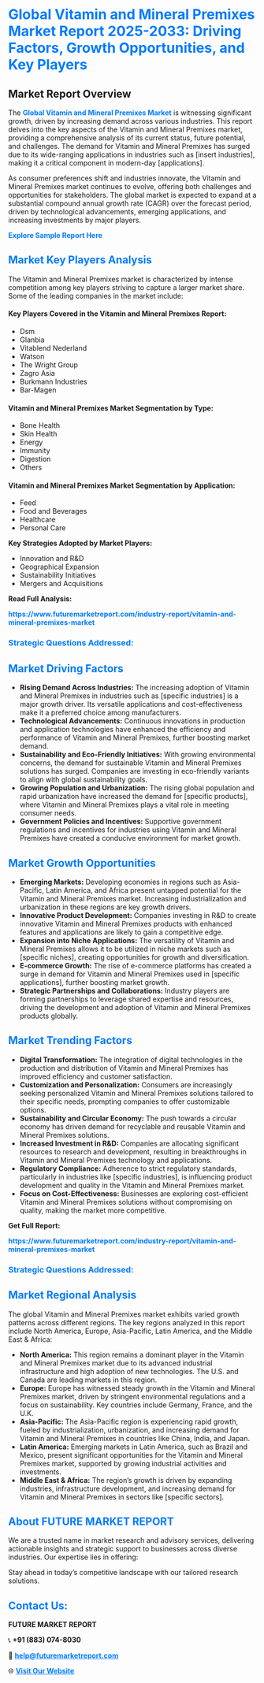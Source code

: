<h1 style="color: #007BFF;">Global Vitamin and Mineral Premixes Market Report 2025-2033: Driving Factors, Growth Opportunities, and Key Players</h1>

<section id="overview">
<h2>Market Report Overview</h2>
<p>The <a href="https://www.futuremarketreport.com/industry-report/vitamin-and-mineral-premixes-market" style="color: #007BFF; text-decoration: none;"><strong>Global Vitamin and Mineral Premixes Market</strong></a> is witnessing significant growth, driven by increasing demand across various industries. This report delves into the key aspects of the Vitamin and Mineral Premixes market, providing a comprehensive analysis of its current status, future potential, and challenges. The demand for Vitamin and Mineral Premixes has surged due to its wide-ranging applications in industries such as [insert industries], making it a critical component in modern-day [applications].</p>
<p>As consumer preferences shift and industries innovate, the Vitamin and Mineral Premixes market continues to evolve, offering both challenges and opportunities for stakeholders. The global market is expected to expand at a substantial compound annual growth rate (CAGR) over the forecast period, driven by technological advancements, emerging applications, and increasing investments by major players.</p>
</section>

<section id="overview">
<p><a href="https://www.futuremarketreport.com/request-sample/reportId=31137" style="color: #007BFF; text-decoration: none;"><strong>Explore Sample Report Here</strong></a></p>
</section>

<section id="key-players">
<h2 style="color: #007BFF;">Market Key Players Analysis</h2>
<p>The Vitamin and Mineral Premixes market is characterized by intense competition among key players striving to capture a larger market share. Some of the leading companies in the market include:</p>
<h4>Key Players Covered in the Vitamin and Mineral Premixes Report:</h4>
<ul><li>Dsm</li><li>Glanbia</li><li>Vitablend Nederland</li><li>Watson</li><li>The Wright Group</li><li>Zagro Asia</li><li>Burkmann Industries</li><li>Bar-Magen</li></ul>
<h4>Vitamin and Mineral Premixes Market Segmentation by Type:</h4>
<ul><li>Bone Health</li><li>Skin Health</li><li>Energy</li><li>Immunity</li><li>Digestion</li><li>Others</li></ul>

<h4>Vitamin and Mineral Premixes Market Segmentation by Application:</h4>
<ul><li>Feed</li><li>Food and Beverages</li><li>Healthcare</li><li>Personal Care</li></ul>
<p><strong>Key Strategies Adopted by Market Players:</strong></p>
<ul>
<li>Innovation and R&D</li>
<li>Geographical Expansion</li>
<li>Sustainability Initiatives</li>
<li>Mergers and Acquisitions</li>
</ul>
</section>

<section>
<p><strong>Read Full Analysis: </strong></p><a href="https://www.futuremarketreport.com/industry-report/vitamin-and-mineral-premixes-market" style="color: #007BFF; text-decoration: none;"><strong>https://www.futuremarketreport.com/industry-report/vitamin-and-mineral-premixes-market</strong></a>
<h3 style="color: #007BFF;">Strategic Questions Addressed:</h3>
</section>

<section id="driving-factors">
<h2 style="color: #007BFF;">Market Driving Factors</h2>
<ul>
<li><strong>Rising Demand Across Industries:</strong> The increasing adoption of Vitamin and Mineral Premixes in industries such as [specific industries] is a major growth driver. Its versatile applications and cost-effectiveness make it a preferred choice among manufacturers.</li>
<li><strong>Technological Advancements:</strong> Continuous innovations in production and application technologies have enhanced the efficiency and performance of Vitamin and Mineral Premixes, further boosting market demand.</li>
<li><strong>Sustainability and Eco-Friendly Initiatives:</strong> With growing environmental concerns, the demand for sustainable Vitamin and Mineral Premixes solutions has surged. Companies are investing in eco-friendly variants to align with global sustainability goals.</li>
<li><strong>Growing Population and Urbanization:</strong> The rising global population and rapid urbanization have increased the demand for [specific products], where Vitamin and Mineral Premixes plays a vital role in meeting consumer needs.</li>
<li><strong>Government Policies and Incentives:</strong> Supportive government regulations and incentives for industries using Vitamin and Mineral Premixes have created a conducive environment for market growth.</li>
</ul>
</section>

<section id="growth-opportunities">
<h2 style="color: #007BFF;">Market Growth Opportunities</h2>
<ul>
<li><strong>Emerging Markets:</strong> Developing economies in regions such as Asia-Pacific, Latin America, and Africa present untapped potential for the Vitamin and Mineral Premixes market. Increasing industrialization and urbanization in these regions are key growth drivers.</li>
<li><strong>Innovative Product Development:</strong> Companies investing in R&D to create innovative Vitamin and Mineral Premixes products with enhanced features and applications are likely to gain a competitive edge.</li>
<li><strong>Expansion into Niche Applications:</strong> The versatility of Vitamin and Mineral Premixes allows it to be utilized in niche markets such as [specific niches], creating opportunities for growth and diversification.</li>
<li><strong>E-commerce Growth:</strong> The rise of e-commerce platforms has created a surge in demand for Vitamin and Mineral Premixes used in [specific applications], further boosting market growth.</li>
<li><strong>Strategic Partnerships and Collaborations:</strong> Industry players are forming partnerships to leverage shared expertise and resources, driving the development and adoption of Vitamin and Mineral Premixes products globally.</li>
</ul>
</section>

<section id="trending-factors">
<h2 style="color: #007BFF;">Market Trending Factors</h2>
<ul>
<li><strong>Digital Transformation:</strong> The integration of digital technologies in the production and distribution of Vitamin and Mineral Premixes has improved efficiency and customer satisfaction.</li>
<li><strong>Customization and Personalization:</strong> Consumers are increasingly seeking personalized Vitamin and Mineral Premixes solutions tailored to their specific needs, prompting companies to offer customizable options.</li>
<li><strong>Sustainability and Circular Economy:</strong> The push towards a circular economy has driven demand for recyclable and reusable Vitamin and Mineral Premixes solutions.</li>
<li><strong>Increased Investment in R&D:</strong> Companies are allocating significant resources to research and development, resulting in breakthroughs in Vitamin and Mineral Premixes technology and applications.</li>
<li><strong>Regulatory Compliance:</strong> Adherence to strict regulatory standards, particularly in industries like [specific industries], is influencing product development and quality in the Vitamin and Mineral Premixes market.</li>
<li><strong>Focus on Cost-Effectiveness:</strong> Businesses are exploring cost-efficient Vitamin and Mineral Premixes solutions without compromising on quality, making the market more competitive.</li>
</ul>
</section>

<section>
<p><strong>Get Full Report: </strong></p><a href="https://www.futuremarketreport.com/industry-report/vitamin-and-mineral-premixes-market" style="color: #007BFF; text-decoration: none;"><strong>https://www.futuremarketreport.com/industry-report/vitamin-and-mineral-premixes-market</strong></a>
<h3 style="color: #007BFF;">Strategic Questions Addressed:</h3>
</section>


<section id="regional-analysis">
<h2 style="color: #007BFF;">Market Regional Analysis</h2>
<p>The global Vitamin and Mineral Premixes market exhibits varied growth patterns across different regions. The key regions analyzed in this report include North America, Europe, Asia-Pacific, Latin America, and the Middle East & Africa:</p>
<ul>
<li><strong>North America:</strong> This region remains a dominant player in the Vitamin and Mineral Premixes market due to its advanced industrial infrastructure and high adoption of new technologies. The U.S. and Canada are leading markets in this region.</li>
<li><strong>Europe:</strong> Europe has witnessed steady growth in the Vitamin and Mineral Premixes market, driven by stringent environmental regulations and a focus on sustainability. Key countries include Germany, France, and the U.K.</li>
<li><strong>Asia-Pacific:</strong> The Asia-Pacific region is experiencing rapid growth, fueled by industrialization, urbanization, and increasing demand for Vitamin and Mineral Premixes in countries like China, India, and Japan.</li>
<li><strong>Latin America:</strong> Emerging markets in Latin America, such as Brazil and Mexico, present significant opportunities for the Vitamin and Mineral Premixes market, supported by growing industrial activities and investments.</li>
<li><strong>Middle East & Africa:</strong> The region’s growth is driven by expanding industries, infrastructure development, and increasing demand for Vitamin and Mineral Premixes in sectors like [specific sectors].</li>
</ul>
</section>

<footer>
<h2 style="color: #007BFF;">About FUTURE MARKET REPORT</h2>
<p>We are a trusted name in market research and advisory services, delivering actionable insights and strategic support to businesses across diverse industries. Our expertise lies in offering:</p>

<p>Stay ahead in today’s competitive landscape with our tailored research solutions.</p>

<h2 style="color: #007BFF;">Contact Us:</h2>
<p><strong>FUTURE MARKET REPORT</strong></p>
<p>📞 <strong>+91 (883) 074-8030</strong></p>
<p>📧 <strong><a href="mailto:help@futuremarketreport.com" style="color: #007BFF;">help@futuremarketreport.com</a></strong></p>
<p>🌐 <strong><a href="https://www.futuremarketreport.com/" style="color: #007BFF;">Visit Our Website</a></strong></p>
</footer>